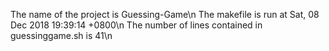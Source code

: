 The name of the project is Guessing-Game\n
The makefile is run at Sat, 08 Dec 2018 19:39:14 +0800\n
The number of lines contained in guessinggame.sh is 41\n
